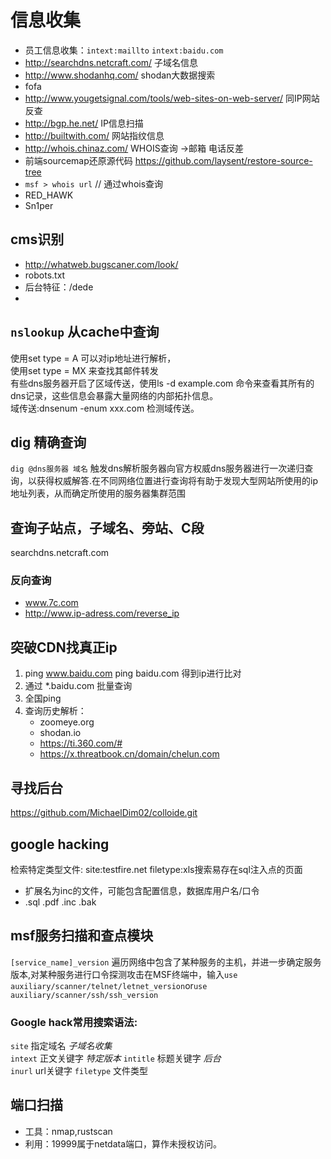 # 信息收集  
- 员工信息收集：`intext:maillto` `intext:baidu.com`
- http://searchdns.netcraft.com/ 子域名信息
- http://www.shodanhq.com/ shodan大数据搜索
- fofa
- http://www.yougetsignal.com/tools/web-sites-on-web-server/ 同IP网站反查
- http://bgp.he.net/ IP信息扫描
- http://builtwith.com/ 网站指纹信息
- http://whois.chinaz.com/ WHOIS查询 ->邮箱 电话反差
- 前端sourcemap还原源代码 https://github.com/laysent/restore-source-tree 
- `msf > whois url` // 通过whois查询  
- RED_HAWK
- Sn1per

## cms识别
- http://whatweb.bugscaner.com/look/
- robots.txt
- 后台特征：/dede
- 
## `nslookup` 从cache中查询     
使用set type = A 可以对ip地址进行解析，     
使用set type = MX 来查找其邮件转发     
有些dns服务器开启了区域传送，使用ls -d example.com 命令来查看其所有的dns记录，这些信息会暴露大量网络的内部拓扑信息。    
域传送:dnsenum -enum xxx.com 检测域传送。
## dig 精确查询     
`dig @dns服务器 域名` 触发dns解析服务器向官方权威dns服务器进行一次递归查询，以获得权威解答.在不同网络位置进行查询将有助于发现大型网站所使用的ip地址列表，从而确定所使用的服务器集群范围 

## 查询子站点，子域名、旁站、C段
searchdns.netcraft.com

### 反向查询
- www.7c.com
- http://www.ip-adress.com/reverse_ip
  
##  突破CDN找真正ip
1.  ping www.baidu.com
    ping baidu.com 得到ip进行比对
2. 通过 *.baidu.com 批量查询
3. 全国ping
4. 查询历史解析： 
    - zoomeye.org
    -  shodan.io
    -  https://ti.360.com/#
    -  https://x.threatbook.cn/domain/chelun.com

## 寻找后台
https://github.com/MichaelDim02/colloide.git
## google hacking    
检索特定类型文件: site:testfire.net filetype:xls搜索易存在sql注入点的页面

- 扩展名为inc的文件，可能包含配置信息，数据库用户名/口令                              
- .sql .pdf .inc .bak       

## msf服务扫描和查点模块
`[service_name]_version` 遍历网络中包含了某种服务的主机，并进一步确定服务版本,对某种服务进行口令探测攻击在MSF终端中，输入`use auxiliary/scanner/telnet/letnet_version`or`use auxiliary/scanner/ssh/ssh_version`

### Google hack常用搜索语法:

`site` 指定域名 *子域名收集*  
`intext` 正文关键字 *特定版本* 
`intitle` 标题关键字 *后台*  
`inurl` url关键字
`filetype` 文件类型


## 端口扫描
- 工具：nmap,rustscan
- 利用：19999属于netdata端口，算作未授权访问。

